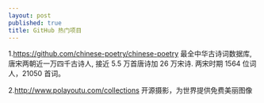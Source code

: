 ```yaml
---
layout: post
published: true
title: GitHub 热门项目
---
```


1.https://github.com/chinese-poetry/chinese-poetry
最全中华古诗词数据库, 唐宋两朝近一万四千古诗人, 接近 5.5 万首唐诗加 26 万宋诗. 两宋时期 1564 位词人，21050 首词。

2.http://www.polayoutu.com/collections 开源摄影，为世界提供免费美丽图像
